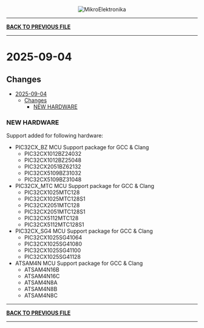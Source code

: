 <p align="center">
  <img src="http://www.mikroe.com/img/designs/beta/logo_small.png?raw=true" alt="MikroElektronika"/>
</p>

---

**[BACK TO PREVIOUS FILE](../changelog.md)**

---

# 2025-09-04

## Changes

- [2025-09-04](#2025-09-04)
  - [Changes](#changes)
    - [NEW HARDWARE](#new-hardware)

### NEW HARDWARE

Support added for following hardware:

+ PIC32CX_BZ MCU Support package for GCC & Clang
  + PIC32CX1012BZ24032
  + PIC32CX1012BZ25048
  + PIC32CX2051BZ62132
  + PIC32CX5109BZ31032
  + PIC32CX5109BZ31048
+ PIC32CX_MTC MCU Support package for GCC & Clang
  + PIC32CX1025MTC128
  + PIC32CX1025MTC128S1
  + PIC32CX2051MTC128
  + PIC32CX2051MTC128S1
  + PIC32CX5112MTC128
  + PIC32CX5112MTC128S1
+ PIC32CX_SG4 MCU Support package for GCC & Clang
  + PIC32CX1025SG41064
  + PIC32CX1025SG41080
  + PIC32CX1025SG41100
  + PIC32CX1025SG41128
+ ATSAM4N MCU Support package for GCC & Clang
  + ATSAM4N16B
  + ATSAM4N16C
  + ATSAM4N8A
  + ATSAM4N8B
  + ATSAM4N8C

---

**[BACK TO PREVIOUS FILE](../changelog.md)**

---

